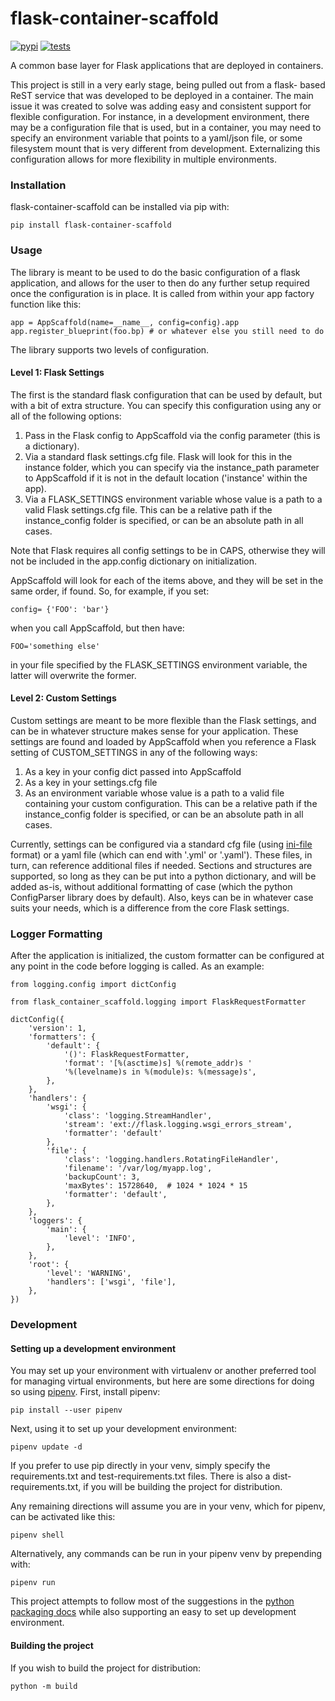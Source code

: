 # flask-container-scaffold

[![pypi](https://img.shields.io/pypi/v/flask-container-scaffold.svg)](https://pypi.python.org/pypi/flask-container-scaffold)
[![tests](https://github.com/release-depot/flask-container-scaffold/actions/workflows/test.yml/badge.svg)](https://github.com/release-depot/flask-container-scaffold/actions/workflows/test.yml)

A common base layer for Flask applications that are deployed in containers.

This project is still in a very early stage, being pulled out from a flask-
based ReST service that was developed to be deployed in a container.  The
main issue it was created to solve was adding easy and consistent support
for flexible configuration.  For instance, in a development environment, there
may be a configuration file that is used, but in a container, you may need to
specify an environment variable that points to a yaml/json file, or some
filesystem mount that is very different from development.  Externalizing this
configuration allows for more flexibility in multiple environments.

### Installation

flask-container-scaffold can be installed via pip with:

    pip install flask-container-scaffold

### Usage

The library is meant to be used to do the basic configuration of a flask
application, and allows for the user to then do any further setup required once
the configuration is in place.  It is called from within your app factory
function like this:

    app = AppScaffold(name=__name__, config=config).app
    app.register_blueprint(foo.bp) # or whatever else you still need to do

The library supports two levels of configuration.

#### Level 1: Flask Settings

The first is the standard flask configuration that can be used by default, but
with a bit of extra structure.  You can specify this configuration using any or
all of the following options:

1. Pass in the Flask config to AppScaffold via the config parameter (this is a
   dictionary).
2. Via a standard flask settings.cfg file.  Flask will look for this in the
   instance folder, which you can specify via the instance_path parameter to
   AppScaffold if it is not in the default location ('instance' within the app).
3. Via a FLASK_SETTINGS environment variable whose value is a path to a valid
   Flask settings.cfg file. This can be a relative path if the instance_config
   folder is specified, or can be an absolute path in all cases.

Note that Flask requires all config settings to be in CAPS, otherwise they will
not be included in the app.config dictionary on initialization.

AppScaffold will look for each of the items above, and they will be set in the
same order, if found.  So, for example, if you set:

    config= {'FOO': 'bar'}

when you call AppScaffold, but then have:

    FOO='something else'

in your file specified by the FLASK_SETTINGS environment variable, the latter
will overwrite the former.

#### Level 2: Custom Settings

Custom settings are meant to be more flexible than the Flask settings, and can
be in whatever structure makes sense for your application.  These settings are
found and loaded by AppScaffold when you reference a Flask setting of
CUSTOM_SETTINGS in any of the following ways:

1. As a key in your config dict passed into AppScaffold
2. As a key in your settings.cfg file
3. As an environment variable whose value is a path to a valid file containing
   your custom configuration. This can be a relative path if the
   instance_config folder is specified, or can be an absolute path in all cases.

Currently, settings can be configured via a standard cfg file (using
[ini-file](https://docs.python.org/3/library/configparser.html#supported-ini-file-structure)
format) or a yaml file (which can end with '.yml' or '.yaml'). These files, in
turn, can reference additional files if needed.  Sections and structures are
supported, so long as they can be put into a python dictionary, and will be
added as-is, without additional formatting of case (which the python
ConfigParser library does by default). Also, keys can be in whatever case suits
your needs, which is a difference from the core Flask settings.

### Logger Formatting

After the application is initialized, the custom formatter can be
configured at any point in the code before logging is called. As an
example:

    from logging.config import dictConfig

    from flask_container_scaffold.logging import FlaskRequestFormatter

    dictConfig({
        'version': 1,
        'formatters': {
            'default': {
                '()': FlaskRequestFormatter,
                'format': '[%(asctime)s] %(remote_addr)s '
                '%(levelname)s in %(module)s: %(message)s',
            },
        },
        'handlers': {
            'wsgi': {
                'class': 'logging.StreamHandler',
                'stream': 'ext://flask.logging.wsgi_errors_stream',
                'formatter': 'default'
            },
            'file': {
                'class': 'logging.handlers.RotatingFileHandler',
                'filename': '/var/log/myapp.log',
                'backupCount': 3,
                'maxBytes': 15728640,  # 1024 * 1024 * 15
                'formatter': 'default',
            },
        },
        'loggers': {
            'main': {
                'level': 'INFO',
            },
        },
        'root': {
            'level': 'WARNING',
            'handlers': ['wsgi', 'file'],
        },
    })

### Development

#### Setting up a development environment

You may set up your environment with virtualenv or another preferred tool for
managing virtual environments, but here are some directions for doing so using
[pipenv](https://pipenv.pypa.io/en/latest/). First, install pipenv:

    pip install --user pipenv

Next, using it to set up your development environment:

    pipenv update -d

If you prefer to use pip directly in your venv, simply specify the
requirements.txt and test-requirements.txt files.  There is also a
dist-requirements.txt, if you will be building the project for distribution.

Any remaining directions will assume you are in your venv, which for pipenv,
can be activated like this:

    pipenv shell

Alternatively, any commands can be run in your pipenv venv by prepending with:

    pipenv run

This project attempts to follow most of the suggestions in the [python packaging
docs](https://packaging.python.org/tutorials/packaging-projects/) while also
supporting an easy to set up development environment.

#### Building the project

If you wish to build the project for distribution:

    python -m build

